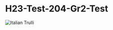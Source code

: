 # H23-Test-204-Gr2-Test


<img src="[téléchargement](https://user-images.githubusercontent.com/123586725/214687055-d9f5930c-fb17-4c62-b02f-a4a759de20a1.jpg)" alt="Italian Trulli">
